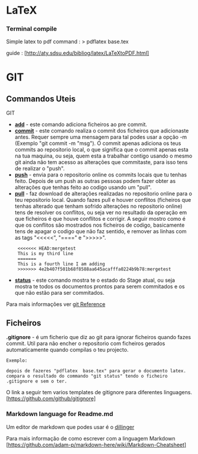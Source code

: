 # LaTeX

###  Terminal compile

Simple latex to pdf command : 
	> pdflatex  base.tex 

guide : [http://aty.sdsu.edu/bibliog/latex/LaTeXtoPDF.html]




# GIT

## Commandos Uteis
GIT <command>
* **[add](https://git-scm.com/docs/git-add)** - este comando adiciona ficheiros ao pre commit. 
* **[commit](https://git-scm.com/docs/git-commit)** - este comando realiza o commit dos ficheiros que adicionaste antes. Requer sempre uma mensagem para tal podes usar a opção -m (Exemplo "git commit -m "msg"). O commit apenas adiciona os teus commits ao repositorio local, o que significa que o commit apenas esta na tua maquina, ou seja, quem esta a trabalhar contigo usando o mesmo git ainda não tem acesso as alterações que commitaste, para isso tens de realizar o "push".
* **[push](https://git-scm.com/docs/git-push)** - envia para o repositorio online os commits locais que tu tenhas feito. Depois de um push as outras pessoas podem fazer obter as alterações que tenhas feito ao codigo usando um "pull".
* **[pull](https://git-scm.com/docs/git-pull)** - faz download de alterações realizadas no repositorio online para o teu repositorio local. Quando fazes pull e houver conflitos (ficheiros que tenhas alterado que tenham sofrido alterações no repositorio online) tens de resolver os conflitos, ou seja ver no resultado da operação em que ficheiros é que houve conflitos e corrigir. A seguir mostro como é que os conflitos são mostrados nos ficheiros de codigo, basicamente tens de apagar o codigo que não faz sentido, e remover as linhas com as tags "<<<<<", "====" e ">>>>>".
    ```
     <<<<<<< HEAD:mergetest
     This is my third line
     =======
     This is a fourth line I am adding
     >>>>>>> 4e2b407f501b68f8588aa645acafffa0224b9b78:mergetest
    ```
* **[status](https://git-scm.com/docs/git-status)** - este comando mostra te o estado do Stage atual, ou seja mostra te todos os documentos prontos para serem commitados e os que não estão para ser commitados.


Para mais informações ver [git Reference](https://git-scm.com/docs)


## Ficheiros 
	
**.gitignore** - é um ficherio que diz ao git para ignorar ficheiros quando fazes commit. Util para não encher o repositorio com ficheiros gerados automaticamente quando compilas o teu projecto.


    Exemplo:
    
    depois de fazeres "pdflatex  base.tex" para gerar o documento latex.
    compara o resultado do commando "git status" tendo o ficheiro .gitignore e sem o ter.


O link a seguir tem varios templates de gitignore para diferentes linguagens.
[https://github.com/github/gitignore]




### Markdown language for Readme.md

Um editor de markdown que podes usar é o [dillinger](https://dillinger.io/)

Para mais informação de como escrever com a linguagem Markdown [https://github.com/adam-p/markdown-here/wiki/Markdown-Cheatsheet]
